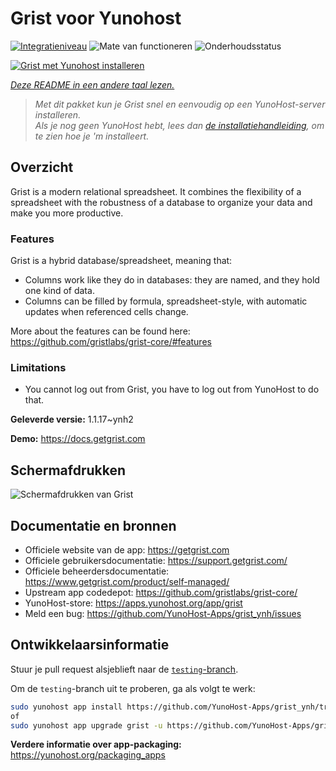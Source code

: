 <!--
NB: Deze README is automatisch gegenereerd door <https://github.com/YunoHost/apps/tree/master/tools/readme_generator>
Hij mag NIET handmatig aangepast worden.
-->

# Grist voor Yunohost

[![Integratieniveau](https://dash.yunohost.org/integration/grist.svg)](https://ci-apps.yunohost.org/ci/apps/grist/) ![Mate van functioneren](https://ci-apps.yunohost.org/ci/badges/grist.status.svg) ![Onderhoudsstatus](https://ci-apps.yunohost.org/ci/badges/grist.maintain.svg)

[![Grist met Yunohost installeren](https://install-app.yunohost.org/install-with-yunohost.svg)](https://install-app.yunohost.org/?app=grist)

*[Deze README in een andere taal lezen.](./ALL_README.md)*

> *Met dit pakket kun je Grist snel en eenvoudig op een YunoHost-server installeren.*  
> *Als je nog geen YunoHost hebt, lees dan [de installatiehandleiding](https://yunohost.org/install), om te zien hoe je 'm installeert.*

## Overzicht

Grist is a modern relational spreadsheet. It combines the flexibility of a spreadsheet with the robustness of a database to organize your data and make you more productive.

### Features

Grist is a hybrid database/spreadsheet, meaning that:

- Columns work like they do in databases: they are named, and they hold one kind of data.
- Columns can be filled by formula, spreadsheet-style, with automatic updates when referenced cells change.

More about the features can be found here: <https://github.com/gristlabs/grist-core/#features>

### Limitations

- You cannot log out from Grist, you have to log out from YunoHost to do that.


**Geleverde versie:** 1.1.17~ynh2

**Demo:** <https://docs.getgrist.com>

## Schermafdrukken

![Schermafdrukken van Grist](./doc/screenshots/grist.jpg)

## Documentatie en bronnen

- Officiele website van de app: <https://getgrist.com>
- Officiele gebruikersdocumentatie: <https://support.getgrist.com/>
- Officiele beheerdersdocumentatie: <https://www.getgrist.com/product/self-managed/>
- Upstream app codedepot: <https://github.com/gristlabs/grist-core/>
- YunoHost-store: <https://apps.yunohost.org/app/grist>
- Meld een bug: <https://github.com/YunoHost-Apps/grist_ynh/issues>

## Ontwikkelaarsinformatie

Stuur je pull request alsjeblieft naar de [`testing`-branch](https://github.com/YunoHost-Apps/grist_ynh/tree/testing).

Om de `testing`-branch uit te proberen, ga als volgt te werk:

```bash
sudo yunohost app install https://github.com/YunoHost-Apps/grist_ynh/tree/testing --debug
of
sudo yunohost app upgrade grist -u https://github.com/YunoHost-Apps/grist_ynh/tree/testing --debug
```

**Verdere informatie over app-packaging:** <https://yunohost.org/packaging_apps>
